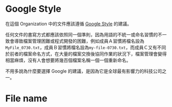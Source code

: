 # Google Style

在這個 Organization 中的文件應該遵循 [Google Style](https://developers.google.com/style) 的建議。

任何文件的書寫方式都應該依照同一個準則，因為用語的不統一或命名習慣的不一致會導致檔案管理困難或程式開發的困難，例如成員Ａ習慣將檔名設為`MyFile_0730.txt`，成員Ｂ習慣將檔名設為`my-file-0730.txt`，而成員Ｃ又有不同於前者的檔案命名方式，在大量的檔案交換後協同作業的狀況下，檔案管理會變得相當麻煩，沒有人會想要將幾百個檔案名稱一個一個重新命名。

不用多說為什麼要選擇 Google 的建議，是因為它是全球最有影響力的科技公司之一。

# File name
